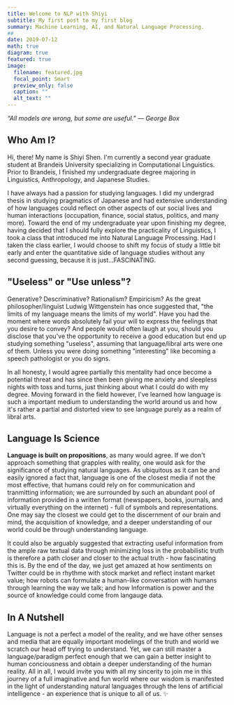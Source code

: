 ```yaml
---
title: Welcome to NLP with Shiyi
subtitle: My first post to my first blog
summary: Machine Learning, AI, and Natural Language Processing.
##
date: 2019-07-12
math: true
diagram: true
featured: true
image:
  filename: featured.jpg
  focal_point: Smart
  preview_only: false
  caption: ""
  alt_text: ""
---
```


*“All models are wrong, but some are useful.”* *— George Box*

## Who Am I?
Hi, there! My name is Shiyi Shen. I'm currently a second year graduate student at Brandeis University specializing in Computational Linguistics. Prior to Brandeis, I finished my undergraduate degree majoring in Linguistics, Anthropology, and Japanese Studies. 

I have always had a passion for studying languages. I did my undergrad thesis in studying pragmatics of Japanese and had extensive understanding of how languages could reflect on other aspects of our social lives and human interactions (occupation, finance, social status, politics, and many more). Toward the end of my undergraduate year upon finishing my degree, having decided that I should fully explore the practicality of Linguistics, I took a class that introduced me into Natural Language Processing. Had I taken the class earlier, I would choose to shift my focus of study a little bit early and enter the quantitative side of language studies without any second guessing, because it is just...FASCINATING. 

## "Useless" or "Use unless"?
Generative? Descriminative? Rationalism? Empiricism? As the great philosopher/linguist Ludwig Wittgenstein has once suggested that, "the limits of my language means the limits of my world". Have you had the moment where words absolutely fail your will to express the feelings that you desire to convey? And people would often laugh at you, should you disclose that you've the opportunity to receive a good education but end up studying something "useless", assuming that language/libral arts were one of them. Unless you were doing something "interesting" like becoming a speech pathologist or you do signs. 

In all honesty, I would agree partially this mentality had once become a potential threat and has since then been giving me anxiety and sleepless nights with toss and turns, just thinking about what I could do with my degree. Moving forward in the field however, I've learned how language is such a important medium to understanding the world around us and how it's rather a partial and distorted view to see language purely as a realm of libral arts.

## Language Is Science

**Language is built on propositions**, as many would agree. If we don't approach something that grapples with reality, one would ask for the significance of studying natural languages. As ubiquitous as it can be and easily ignored a fact that, language is one of the closest media if not the most effective, that humans could rely on for communication and tranmitting information; we are surrounded by such an abundant pool of information provided in a written format (newspapers, books, journals, and virtually everything on the internet) - full of symbols and representations.  One may say the closest we could get to the discernment of our brain and mind, the acquisition of knowledge, and a deeper understanding of our world could be through understanding language. 

It could also be arguably suggested that extracting useful information from the ample raw textual data through minimizing loss in the probabilistic truth is therefore a path closer and closer to the actual truth - how fascinating this is. By the end of the day, we just get amazed at how sentiments on Twitter could be in rhythme with stock market and reflect instant market value; how robots can formulate a human-like conversation with humans through learning the way we talk; and how Information is power and the source of knowledge could come from langauge data. 

## In A Nutshell

Language is not a perfect a model of the reality, and we have other senses and media that are equally important modelings of the truth and world we scratch our head off trying to understand. Yet, we can still master a language/paradigm perfect enough that we can gain a better insight to human conciousness and obtain a deeper understanding of the human reality. All in all, I would invite you with all my sincerity to join me in this journey of a full imaginative and fun world where our wisdom is manifested in the light of understanding natural languages through the lens of artificial intelligence - an experience that is unique to all of us. ✨



